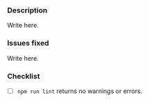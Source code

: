 ### Description

Write here.

### Issues fixed

Write here.

### Checklist

- [ ] `npm run lint` returns no warnings or errors.
